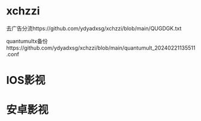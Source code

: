 # xchzzi
去广告分流https://github.com/ydyadxsg/xchzzi/blob/main/QUGDGK.txt

quantumultx备份https://github.com/ydyadxsg/xchzzi/blob/main/quantumult_20240221135511.conf

# IOS影视


# 安卓影视
